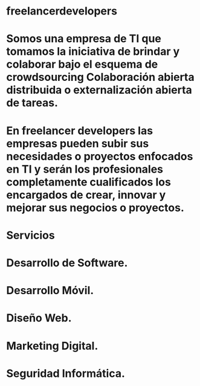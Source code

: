 # freelancerdevelopers

# Somos una empresa de TI que tomamos la iniciativa de brindar y colaborar bajo el esquema de crowdsourcing Colaboración abierta distribuida o externalización abierta de tareas.

# En freelancer developers las empresas pueden subir sus necesidades o proyectos enfocados en TI y serán los profesionales completamente cualificados los encargados de crear, innovar y mejorar sus negocios o proyectos.

# Servicios
 # Desarrollo de Software.
 # Desarrollo Móvil.
 # Diseño Web.
 # Marketing Digital.
 # Seguridad Informática.
